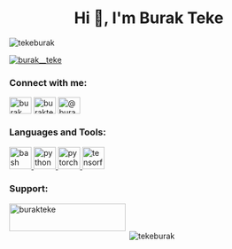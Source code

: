 <h1 align="center">Hi 👋, I'm Burak Teke</h1>

<p align="left"> <img src="https://komarev.com/ghpvc/?username=tekeburak&label=Profile%20views&color=0e75b6&style=flat" alt="tekeburak" /> </p>

<p align="left"> <a href="https://x.com/burak__teke" target="blank"><img src="https://img.shields.io/twitter/follow/burak__teke?logo=X&style=for-the-badge" alt="burak__teke" /></a> </p>

<h3 align="left">Connect with me:</h3>
<p align="left">
<a href="https://x.com/burak__teke" target="blank"><img align="center" src="https://cdn.jsdelivr.net/npm/simple-icons@11.15.0/icons/x.svg" alt="burak__teke" height="30" width="40" /></a>
<a href="https://linkedin.com/in/burakteke" target="blank"><img align="center" src="https://cdn.jsdelivr.net/npm/simple-icons@11.15.0/icons/linkedin.svg" alt="burakteke" height="30" width="40" /></a>
<a href="https://medium.com/@burakteke" target="blank"><img align="center" src="https://cdn.jsdelivr.net/npm/simple-icons@11.15.0/icons/medium.svg" alt="@burakteke" height="30" width="40" /></a>
</p>

<h3 align="left">Languages and Tools:</h3>
<p align="left"> <a href="https://www.gnu.org/software/bash/" target="_blank"> <img src="https://cdn.jsdelivr.net/npm/simple-icons@11.15.0/icons/gnubash.svg" alt="bash" width="40" height="40"/> </a> <a href="https://www.python.org" target="_blank"> <img src="https://cdn.jsdelivr.net/npm/simple-icons@11.15.0/icons/python.svg" alt="python" width="40" height="40"/> </a> <a href="https://pytorch.org/" target="_blank"> <img src="https://cdn.jsdelivr.net/npm/simple-icons@11.15.0/icons/pytorch.svg" alt="pytorch" width="40" height="40"/> </a> <a href="https://www.tensorflow.org" target="_blank"> <img src="https://cdn.jsdelivr.net/npm/simple-icons@11.15.0/icons/tensorflow.svg" alt="tensorflow" width="40" height="40"/> </a> </p>

<h3 align="left">Support:</h3>
<p><a href="https://www.buymeacoffee.com/burakteke"> <img align="left" src="https://cdn.buymeacoffee.com/buttons/v2/default-yellow.png" height="50" width="210" alt="burakteke" /></a></p><br><br>

<p>&nbsp;<img align="center" src="https://github-readme-stats.vercel.app/api?username=tekeburak&show_icons=true&locale=en" alt="tekeburak" /></p>

